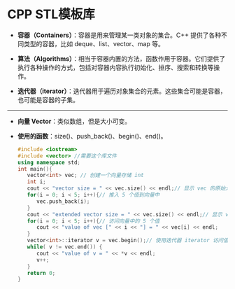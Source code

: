 # CPP STL模板库

* **容器（Containers）**：容器是用来管理某一类对象的集合。C++ 提供了各种不同类型的容器，比如 deque、list、vector、map 等。

* **算法（Algorithms）**：相当于容器内置的方法，函数作用于容器。它们提供了执行各种操作的方式，包括对容器内容执行初始化、排序、搜索和转换等操作。

* **迭代器（iterator）**：迭代器用于遍历对象集合的元素。这些集合可能是容器，也可能是容器的子集。
****
* **向量 Vector**：类似数组，但是大小可变。

* **使用的函数**：size()、push_back()、begin()、end()。

  ```c++
  #include <iostream>
  #include <vector> //需要这个库文件
  using namespace std;
  int main(){
     vector<int> vec; // 创建一个向量存储 int
     int i;
     cout << "vector size = " << vec.size() << endl;// 显示 vec 的原始大小
     for(i = 0; i < 5; i++){// 推入 5 个值到向量中
        vec.push_back(i);
     }
     cout << "extended vector size = " << vec.size() << endl;// 显示 vec 扩展后的大小
     for(i = 0; i < 5; i++){// 访问向量中的 5 个值
        cout << "value of vec [" << i << "] = " << vec[i] << endl;
     }
     vector<int>::iterator v = vec.begin();// 使用迭代器 iterator 访问值
     while( v != vec.end()) {
        cout << "value of v = " << *v << endl;
        v++;
     }
     return 0;
  }
  ```
















